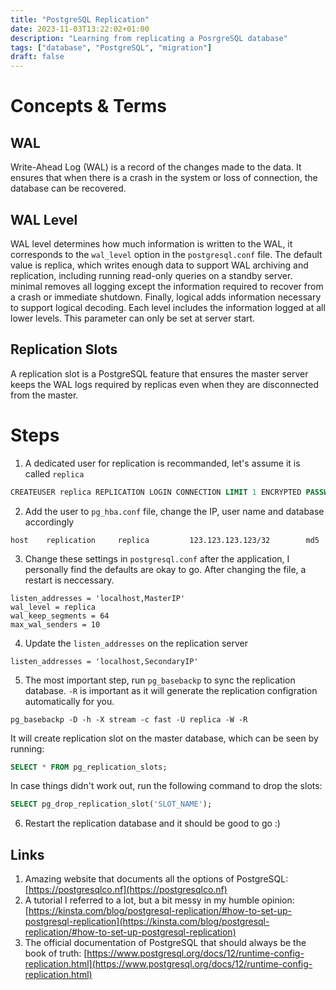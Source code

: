```yaml
---
title: "PostgreSQL Replication"
date: 2023-11-03T13:22:02+01:00
description: "Learning from replicating a PosrgreSQL database"
tags: ["database", "PostgreSQL", "migration"]
draft: false
---
```


# Concepts & Terms
## WAL
Write-Ahead Log (WAL) is a record of the changes made to the data. It ensures that when there is a crash in the system or loss of connection, the database can be recovered.

## WAL Level
WAL level determines how much information is written to the WAL, it corresponds to the `wal_level` option in the `postgresql.conf` file.
The default value is replica, which writes enough data to support WAL archiving and replication, including running read-only queries on a standby server. minimal removes all logging except the information required to recover from a crash or immediate shutdown. Finally, logical adds information necessary to support logical decoding. Each level includes the information logged at all lower levels. This parameter can only be set at server start.

## Replication Slots
A replication slot is a PostgreSQL feature that ensures the master server keeps the WAL logs required by replicas even when they are disconnected from the master.


# Steps
1. A dedicated user for replication is recommanded, let's assume it is called `replica`
```sql
CREATEUSER replica REPLICATION LOGIN CONNECTION LIMIT 1 ENCRYPTED PASSWORD 'YOUR_PASSWORD';
```

2. Add the user to `pg_hba.conf` file, change the IP, user name and database accordingly
```
host    replication     replica         123.123.123.123/32        md5
```

3. Change these settings in `postgresql.conf` after the application, I personally find the defaults are okay to go. After changing the file, a restart is neccessary.
```
listen_addresses = 'localhost,MasterIP'
wal_level = replica
wal_keep_segments = 64
max_wal_senders = 10
```

4. Update the `listen_addresses` on the replication server
```
listen_addresses = 'localhost,SecondaryIP'
```

5. The most important step, run `pg_basebackp` to sync the replication database. `-R` is important as it will generate the replication configration automatically for you.
```shell
pg_basebackp -D -h -X stream -c fast -U replica -W -R
```

It will create replication slot on the master database, which can be seen by running:
```sql
SELECT * FROM pg_replication_slots;
```

In case things didn't work out, run the following command to drop the slots:

```sql
SELECT pg_drop_replication_slot('SLOT_NAME');
```

6. Restart the replication database and it should be good to go :)

## Links
1. Amazing website that documents all the options of PostgreSQL: [https://postgresqlco.nf](https://postgresqlco.nf)
2. A tutorial I referred to a lot, but a bit messy in my humble opinion: [https://kinsta.com/blog/postgresql-replication/#how-to-set-up-postgresql-replication](https://kinsta.com/blog/postgresql-replication/#how-to-set-up-postgresql-replication)
3. The official documentation of PostgreSQL that should always be the book of truth: [https://www.postgresql.org/docs/12/runtime-config-replication.html](https://www.postgresql.org/docs/12/runtime-config-replication.html)
